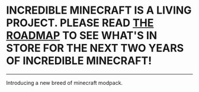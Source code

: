 # INCREDIBLE MINECRAFT IS A LIVING PROJECT. PLEASE READ [THE ROADMAP](https://www.youtube.com/watch?v=dQw4w9WgXcQ) TO SEE WHAT'S IN STORE FOR THE NEXT TWO YEARS OF INCREDIBLE MINECRAFT!

---

Introducing a new breed of minecraft modpack.